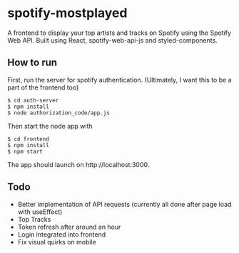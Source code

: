 # spotify-mostplayed
A frontend to display your top artists and tracks on Spotify using the Spotify Web API. Built using React, spotify-web-api-js and styled-components.

## How to run
First, run the server for spotify authentication. (Ultimately, I want this to be a part of the frontend too)
    
    $ cd auth-server
    $ npm install
    $ node authorization_code/app.js

Then start the node app with

    $ cd frontend
    $ npm install
    $ npm start

The app should launch on http://localhost:3000.

## Todo
- Better implementation of API requests (currently all done after page load with useEffect)
- Top Tracks
- Token refresh after around an hour
- Login integrated into frontend
- Fix visual quirks on mobile
